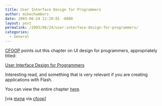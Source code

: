```yaml
---
title: User Interface Design for Programmers
author: mikechambers
date: 2003-06-24 12:29:01 -0800
layout: post
permalink: /2003/06/24/user-interface-design-for-programmers/
categories:
  - General
---
```



[CFOOP][1] points out this chapter on UI design for programmers, appropriately titled:

[User Interface Design for Programmers][2]

Interesting read, and something that is very relevant if you are creating applications with Flash.

You can view the entire chapter [here][2].

[via [mxna][3] via [cfoop][1]]

 [1]: http://www.cfoop.com/topic.cfm?view=Architecture
 [2]: http://www.joelonsoftware.com/uibook/fog0000000249.html
 [3]: http://www.macromedia.com/go/weblogs